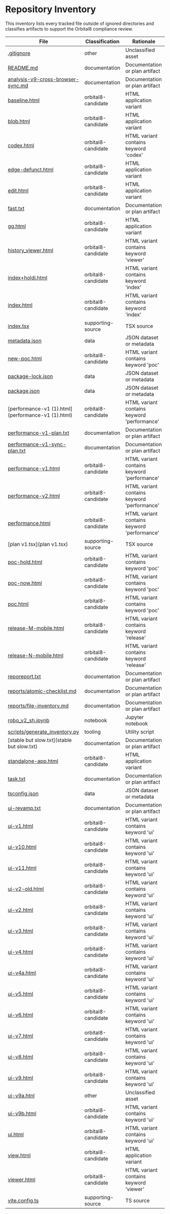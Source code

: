 # Repository Inventory

This inventory lists every tracked file outside of ignored directories and classifies artifacts to support the Orbital8 compliance review.

| File | Classification | Rationale |
| --- | --- | --- |
| [.gitignore](.gitignore) | other | Unclassified asset |
| [README.md](README.md) | documentation | Documentation or plan artifact |
| [analysis-v9-cross-browser-sync.md](analysis-v9-cross-browser-sync.md) | documentation | Documentation or plan artifact |
| [baseline.html](baseline.html) | orbital8-candidate | HTML application variant |
| [blob.html](blob.html) | orbital8-candidate | HTML application variant |
| [codex.html](codex.html) | orbital8-candidate | HTML variant contains keyword 'codex' |
| [edge-defunct.html](edge-defunct.html) | orbital8-candidate | HTML application variant |
| [edit.html](edit.html) | orbital8-candidate | HTML application variant |
| [fast.txt](fast.txt) | documentation | Documentation or plan artifact |
| [gg.html](gg.html) | orbital8-candidate | HTML application variant |
| [history_viewer.html](history_viewer.html) | orbital8-candidate | HTML variant contains keyword 'viewer' |
| [index+holdj.html](index+holdj.html) | orbital8-candidate | HTML variant contains keyword 'index' |
| [index.html](index.html) | orbital8-candidate | HTML variant contains keyword 'index' |
| [index.tsx](index.tsx) | supporting-source | TSX source |
| [metadata.json](metadata.json) | data | JSON dataset or metadata |
| [new-poc.html](new-poc.html) | orbital8-candidate | HTML variant contains keyword 'poc' |
| [package-lock.json](package-lock.json) | data | JSON dataset or metadata |
| [package.json](package.json) | data | JSON dataset or metadata |
| [performance-v1 (1).html](performance-v1 (1).html) | orbital8-candidate | HTML variant contains keyword 'performance' |
| [performance-v1-plan.txt](performance-v1-plan.txt) | documentation | Documentation or plan artifact |
| [performance-v1-sync-plan.txt](performance-v1-sync-plan.txt) | documentation | Documentation or plan artifact |
| [performance-v1.html](performance-v1.html) | orbital8-candidate | HTML variant contains keyword 'performance' |
| [performance-v2.html](performance-v2.html) | orbital8-candidate | HTML variant contains keyword 'performance' |
| [performance.html](performance.html) | orbital8-candidate | HTML variant contains keyword 'performance' |
| [plan v1.tsx](plan v1.tsx) | supporting-source | TSX source |
| [poc-hold.html](poc-hold.html) | orbital8-candidate | HTML variant contains keyword 'poc' |
| [poc-now.html](poc-now.html) | orbital8-candidate | HTML variant contains keyword 'poc' |
| [poc.html](poc.html) | orbital8-candidate | HTML variant contains keyword 'poc' |
| [release-M-mobile.html](release-M-mobile.html) | orbital8-candidate | HTML variant contains keyword 'release' |
| [release-N-mobile.html](release-N-mobile.html) | orbital8-candidate | HTML variant contains keyword 'release' |
| [reporeport.txt](reporeport.txt) | documentation | Documentation or plan artifact |
| [reports/atomic-checklist.md](reports/atomic-checklist.md) | documentation | Documentation or plan artifact |
| [reports/file-inventory.md](reports/file-inventory.md) | documentation | Documentation or plan artifact |
| [robo_v2_sh.ipynb](robo_v2_sh.ipynb) | notebook | Jupyter notebook |
| [scripts/generate_inventory.py](scripts/generate_inventory.py) | tooling | Utility script |
| [stable but slow.txt](stable but slow.txt) | documentation | Documentation or plan artifact |
| [standalone-app.html](standalone-app.html) | orbital8-candidate | HTML application variant |
| [task.txt](task.txt) | documentation | Documentation or plan artifact |
| [tsconfig.json](tsconfig.json) | data | JSON dataset or metadata |
| [ui-revamp.txt](ui-revamp.txt) | documentation | Documentation or plan artifact |
| [ui-v1.html](ui-v1.html) | orbital8-candidate | HTML variant contains keyword 'ui' |
| [ui-v10.html](ui-v10.html) | orbital8-candidate | HTML variant contains keyword 'ui' |
| [ui-v11.html](ui-v11.html) | orbital8-candidate | HTML variant contains keyword 'ui' |
| [ui-v2-old.html](ui-v2-old.html) | orbital8-candidate | HTML variant contains keyword 'ui' |
| [ui-v2.html](ui-v2.html) | orbital8-candidate | HTML variant contains keyword 'ui' |
| [ui-v3.html](ui-v3.html) | orbital8-candidate | HTML variant contains keyword 'ui' |
| [ui-v4.html](ui-v4.html) | orbital8-candidate | HTML variant contains keyword 'ui' |
| [ui-v4a.html](ui-v4a.html) | orbital8-candidate | HTML variant contains keyword 'ui' |
| [ui-v5.html](ui-v5.html) | orbital8-candidate | HTML variant contains keyword 'ui' |
| [ui-v6.html](ui-v6.html) | orbital8-candidate | HTML variant contains keyword 'ui' |
| [ui-v7.html](ui-v7.html) | orbital8-candidate | HTML variant contains keyword 'ui' |
| [ui-v8.html](ui-v8.html) | orbital8-candidate | HTML variant contains keyword 'ui' |
| [ui-v9.html](ui-v9.html) | orbital8-candidate | HTML variant contains keyword 'ui' |
| [ui-v9a.htnl](ui-v9a.htnl) | other | Unclassified asset |
| [ui-v9b.html](ui-v9b.html) | orbital8-candidate | HTML variant contains keyword 'ui' |
| [ui.html](ui.html) | orbital8-candidate | HTML variant contains keyword 'ui' |
| [view.html](view.html) | orbital8-candidate | HTML application variant |
| [viewer.html](viewer.html) | orbital8-candidate | HTML variant contains keyword 'viewer' |
| [vite.config.ts](vite.config.ts) | supporting-source | TS source |
